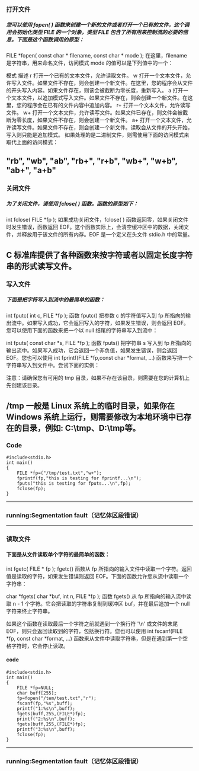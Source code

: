 ###  打开文件

#####   您可以使用 fopen( ) 函数来创建一个新的文件或者打开一个已有的文件，这个调用会初始化类型 FILE 的一个对象，类型 FILE 包含了所有用来控制流的必要的信息。下面是这个函数调用的原型：

FILE *fopen( const char * filename, const char * mode );
在这里，filename 是字符串，用来命名文件，访问模式 mode 的值可以是下列值中的一个：

模式	描述
r	打开一个已有的文本文件，允许读取文件。
w	打开一个文本文件，允许写入文件。如果文件不存在，则会创建一个新文件。在这里，您的程序会从文件的开头写入内容。如果文件存在，则该会被截断为零长度，重新写入。
a	打开一个文本文件，以追加模式写入文件。如果文件不存在，则会创建一个新文件。在这里，您的程序会在已有的文件内容中追加内容。
r+	打开一个文本文件，允许读写文件。
w+	打开一个文本文件，允许读写文件。如果文件已存在，则文件会被截断为零长度，如果文件不存在，则会创建一个新文件。
a+	打开一个文本文件，允许读写文件。如果文件不存在，则会创建一个新文件。读取会从文件的开头开始，写入则只能是追加模式。
如果处理的是二进制文件，则需使用下面的访问模式来取代上面的访问模式：

"rb", "wb", "ab", "rb+", "r+b", "wb+", "w+b", "ab+", "a+b"
----


###    关闭文件

#####   为了关闭文件，请使用 fclose( ) 函数。函数的原型如下：
int fclose( FILE *fp );
如果成功关闭文件，fclose( ) 函数返回零，如果关闭文件时发生错误，函数返回 EOF。这个函数实际上，会清空缓冲区中的数据，关闭文件，并释放用于该文件的所有内存。EOF 是一个定义在头文件 stdio.h 中的常量。

C 标准库提供了各种函数来按字符或者以固定长度字符串的形式读写文件。
----

###   写入文件


#####  下面是把字符写入到流中的最简单的函数：

int fputc( int c, FILE *fp );
函数 fputc() 把参数 c 的字符值写入到 fp 所指向的输出流中。如果写入成功，它会返回写入的字符，如果发生错误，则会返回 EOF。您可以使用下面的函数来把一个以 null 结尾的字符串写入到流中：

int fputs( const char *s, FILE *fp );
函数 fputs() 把字符串 s 写入到 fp 所指向的输出流中。如果写入成功，它会返回一个非负值，如果发生错误，则会返回 EOF。您也可以使用 int fprintf(FILE *fp,const char *format, ...) 函数来写把一个字符串写入到文件中。尝试下面的实例：

注意：请确保您有可用的 tmp 目录，如果不存在该目录，则需要在您的计算机上先创建该目录。

/tmp 一般是 Linux 系统上的临时目录，如果你在 Windows 系统上运行，则需要修改为本地环境中已存在的目录，例如: C:\tmp、D:\tmp等。
----

###  Code

	#include<stdio.h>
	int main()
	{
		FILE *fp=("/tmp/test.txt","w+");
		fprintf(fp,"this is testing for fprintf...\n");
		fputs("this is testing for fputs...\n",fp);
		fclose(fp);
	}
----

###   running:Segmentation fault（记忆体区段错误）
----

###   读取文件
####   下面是从文件读取单个字符的最简单的函数：

int fgetc( FILE * fp );
fgetc() 函数从 fp 所指向的输入文件中读取一个字符。返回值是读取的字符，如果发生错误则返回 EOF。下面的函数允许您从流中读取一个字符串：

char *fgets( char *buf, int n, FILE *fp );
函数 fgets() 从 fp 所指向的输入流中读取 n - 1 个字符。它会把读取的字符串复制到缓冲区 buf，并在最后追加一个 null 字符来终止字符串。

如果这个函数在读取最后一个字符之前就遇到一个换行符 '\n' 或文件的末尾 EOF，则只会返回读取到的字符，包括换行符。您也可以使用 int fscanf(FILE *fp, const char *format, ...) 函数来从文件中读取字符串，但是在遇到第一个空格字符时，它会停止读取。

####   code
	#include<stdio.h>
	int main()
	{
		FILE *fp=NULL;
		char buff[255];
		fp=fopen("/tem/test.txt","r");
		fscanf(fp,"%s",buff);
		printf("1:%s\n",buff);
		fgets(buff,255,(FILE*)fp);
		printf("2:%s\n",buff);
		fgets(buff,255,(FILE*)fp);
		printf("3:%s\n",buff);
		fclose(fp);
	}
----

###   running:Segmentation fault（记忆体区段错误）